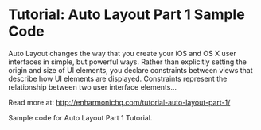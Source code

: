 Tutorial: Auto Layout Part 1 Sample Code
========================================

Auto Layout changes the way that you create your iOS and OS X user interfaces in simple, but powerful ways. Rather than explicitly setting the origin and size of UI elements, you declare constraints between views that describe how UI elements are displayed. Constraints represent the relationship between two user interface elements...

Read more at: <http://enharmonichq.com/tutorial-auto-layout-part-1/>


Sample code for Auto Layout Part 1 Tutorial.
